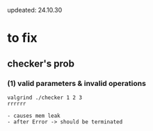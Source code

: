 updeated: 24.10.30

# to fix
## checker's prob

### (1) valid parameters & invalid operations

	valgrind ./checker 1 2 3 
	rrrrrr

	- causes mem leak
	- after Error -> should be terminated

